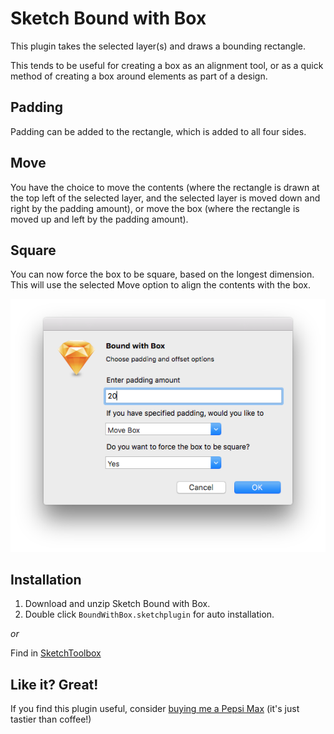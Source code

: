 # Sketch Bound with Box

This plugin takes the selected layer(s) and draws a bounding rectangle.

This tends to be useful for creating a box as an alignment tool, or as a quick method of creating a box around elements as part of a design.

## Padding

Padding can be added to the rectangle, which is added to all four sides.

## Move

You have the choice to move the contents (where the rectangle is drawn at the top left of the selected layer, and the selected layer is moved down and right by the padding amount), or move the box (where the rectangle is moved up and left by the padding amount).

## Square

You can now force the box to be square, based on the longest dimension. This will use the selected Move option to align the contents with the box.

![Sketch Bound with Box gathering user input](/BoundWithBox.sketchplugin/Contents/Resources/bound-with-box.png?raw=true)

## Installation

1. Download and unzip Sketch Bound with Box.
2. Double click `BoundWithBox.sketchplugin` for auto installation.

*or*

Find in [SketchToolbox](http://sketchtoolbox.com/)

## Like it? Great!

If you find this plugin useful, consider [buying me a Pepsi Max](https://paypal.me/howles/5) (it's just tastier than coffee!)
